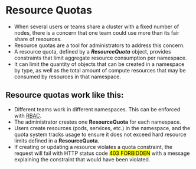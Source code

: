 # Resource Quotas

- When several users or teams share a cluster with a fixed number of nodes, there is a concern that one team could use more than its fair share of resources.
- Resource quotas are a tool for administrators to address this concern.
- A resource quota, defined by a **_ResourceQuota_** object, provides constraints that limit aggregate resource consumption per namespace.
- It can limit the quantity of objects that can be created in a namespace by type, as well as the total amount of compute resources that may be consumed by resources in that namespace.

## Resource quotas work like this:

- Different teams work in different namespaces. This can be enforced with [RBAC](https://kubernetes.io/docs/reference/access-authn-authz/rbac/).
- The administrator creates one **ResourceQuota** for each namespace.
- Users create resources (pods, services, etc.) in the namespace, and the quota system tracks usage to ensure it does not exceed hard resource limits defined in a **ResourceQuota**.
- If creating or updating a resource violates a quota constraint, the request will fail with HTTP status code <mark>403 FORBIDDEN</mark> with a message explaining the constraint that would have been violated.
